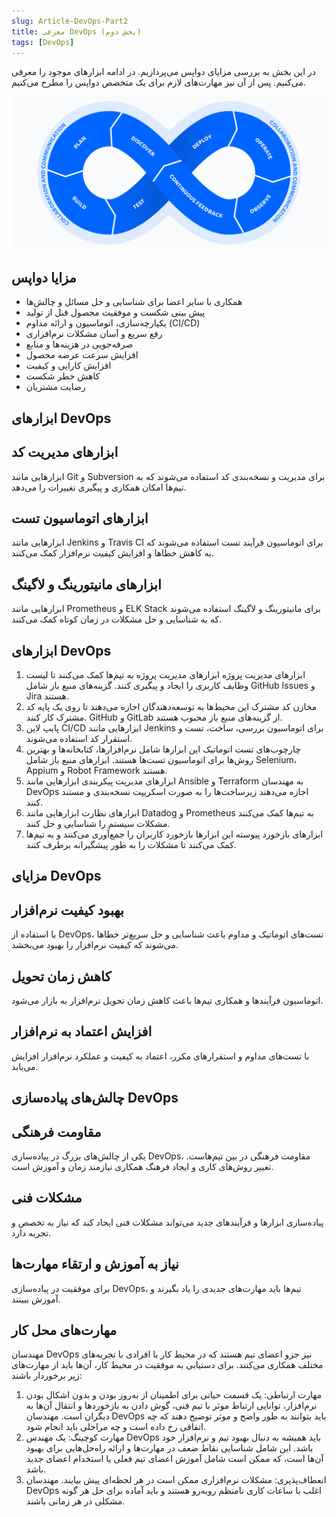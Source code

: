 ```yaml
---
slug: Article-DevOps-Part2
title: معرفی DevOps (بخش دوم)
tags: [DevOps]
---
```


در این بخش به بررسی مزایای دواپس می‌پردازیم. در ادامه ابزارهای موجود را معرفی می‌کنیم. پس از آن نیز مهارت‌های لازم برای یک متخصص دواپس را مطرح می‌کنیم.

![New Release Banner](./DevOps.png)
<!--truncate-->
## مزایا دواپس
- همکاری با سایر اعضا برای شناسایی و حل مسائل و چالش‌ها
- پیش بینی شکست و موفقیت محصول قبل از تولید
- یکپارچه‌سازی، اتوماسیون و ارائه مداوم (CI/CD)
- رفع سریع و آسان مشکلات نرم‌افزاری
- صرفه‌جویی در هزینه‌ها و منابع
- افزایش سرعت عرضه محصول
- افزایش کارایی و کیفیت
- کاهش خطر شکست
- رضایت مشتریان

## ابزارهای DevOps
## ابزارهای مدیریت کد
ابزارهایی مانند Git و Subversion برای مدیریت و نسخه‌بندی کد استفاده می‌شوند که به تیم‌ها امکان همکاری و پیگیری تغییرات را می‌دهد.

## ابزارهای اتوماسیون تست
ابزارهایی مانند Jenkins و Travis CI برای اتوماسیون فرآیند تست استفاده می‌شوند که به کاهش خطاها و افزایش کیفیت نرم‌افزار کمک می‌کنند.

## ابزارهای مانیتورینگ و لاگینگ
ابزارهایی مانند Prometheus و ELK Stack برای مانیتورینگ و لاگینگ استفاده می‌شوند که به شناسایی و حل مشکلات در زمان کوتاه کمک می‌کنند.


## ابزارهای DevOps

1. ابزارهای مدیریت پروژه
ابزارهای مدیریت پروژه به تیم‌ها کمک می‌کنند تا لیست وظایف کاربری را ایجاد و پیگیری کنند. گزینه‌های منبع باز شامل GitHub Issues و Jira هستند.
2. مخازن کد مشترک
این محیط‌ها به توسعه‌دهندگان اجازه می‌دهند تا روی یک پایه کد مشترک کار کنند. GitHub و GitLab از گزینه‌های منبع باز محبوب هستند.
3. پایپ لاین CI/CD
ابزارهایی مانند Jenkins برای اتوماسیون بررسی، ساخت، تست و استقرار کد استفاده می‌شوند.
4. چارچوب‌های تست اتوماتیک
این ابزارها شامل نرم‌افزارها، کتابخانه‌ها و بهترین روش‌ها برای اتوماسیون تست‌ها هستند. ابزارهای منبع باز شامل Selenium، Appium و Robot Framework هستند.
5. ابزارهای مدیریت پیکربندی
ابزارهایی مانند Ansible و Terraform به مهندسان DevOps اجازه می‌دهند زیرساخت‌ها را به صورت اسکریپت نسخه‌بندی و مستند کنند.
6. ابزارهای نظارت
ابزارهایی مانند Datadog و Prometheus به تیم‌ها کمک می‌کنند مشکلات سیستم را شناسایی و حل کنند.
7. ابزارهای بازخورد پیوسته
این ابزارها بازخورد کاربران را جمع‌آوری می‌کنند و به تیم‌ها کمک می‌کنند تا مشکلات را به طور پیشگیرانه برطرف کنند.
## مزایای DevOps
## بهبود کیفیت نرم‌افزار
با استفاده از DevOps، تست‌های اتوماتیک و مداوم باعث شناسایی و حل سریع‌تر خطاها می‌شوند که کیفیت نرم‌افزار را بهبود می‌بخشد.
## کاهش زمان تحویل
اتوماسیون فرآیندها و همکاری تیم‌ها باعث کاهش زمان تحویل نرم‌افزار به بازار می‌شود.
## افزایش اعتماد به نرم‌افزار
با تست‌های مداوم و استقرارهای مکرر، اعتماد به کیفیت و عملکرد نرم‌افزار افزایش می‌یابد.
## چالش‌های پیاده‌سازی DevOps
## مقاومت فرهنگی
یکی از چالش‌های بزرگ در پیاده‌سازی DevOps، مقاومت فرهنگی در بین تیم‌هاست. تغییر روش‌های کاری و ایجاد فرهنگ همکاری نیازمند زمان و آموزش است.
## مشکلات فنی
پیاده‌سازی ابزارها و فرآیندهای جدید می‌تواند مشکلات فنی ایجاد کند که نیاز به تخصص و تجربه دارد.
## نیاز به آموزش و ارتقاء مهارت‌ها
برای موفقیت در پیاده‌سازی DevOps، تیم‌ها باید مهارت‌های جدیدی را یاد بگیرند و آموزش ببینند.

## مهارت‌های محل کار 

مهندسان DevOps نیز جزو اعضای تیم هستند که در محیط کار با افرادی با تجربه‌های مختلف همکاری می‌کنند. برای دستیابی به موفقیت در محیط کار، آن‌ها باید از مهارت‌های زیر برخوردار باشند:
1. مهارت ارتباطی: یک قسمت حیاتی برای اطمینان از به‌روز بودن و بدون اشکال بودن نرم‌افزار، توانایی ارتباط موثر با تیم فنی، گوش دادن به بازخوردها و انتقال آن‌ها به دیگران است. مهندسان DevOps باید بتوانند به طور واضح و موثر توضیح دهند که چه اتفاقی رخ داده است و چه مراحلی باید انجام شود.
2. مهارت کوچینگ: یک مهندس DevOps باید همیشه به دنبال بهبود تیم و نرم‌افزار خود باشد. این شامل شناسایی نقاط ضعف در مهارت‌ها و ارائه راه‌حل‌هایی برای بهبود آن‌ها است، که ممکن است شامل آموزش اعضای تیم فعلی یا استخدام اعضای جدید باشد.
3. انعطاف‌پذیری: مشکلات نرم‌افزاری ممکن است در هر لحظه‌ای پیش بیایند. مهندسان DevOps اغلب با ساعات کاری نامنظم روبه‌رو هستند و باید آماده برای حل هر گونه مشکلی در هر زمانی باشند.